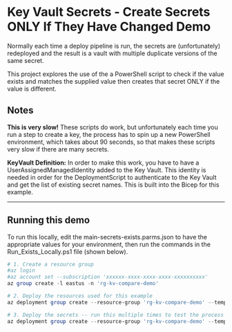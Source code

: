 # Key Vault Secrets - Create Secrets ONLY If They Have Changed Demo

Normally each time a deploy pipeline is run, the secrets are (unfortunately) redeployed and the result is a vault with multiple duplicate versions of the same secret.

This project explores the use of the a PowerShell script to check if the value exists and matches the supplied value then creates that secret ONLY if the value is different.

## Notes

**This is very slow!** These scripts do work, but unfortunately each time you run a step to create a key, the process has to spin up a new PowerShell environment, which takes about 90 seconds, so that makes these scripts very slow if there are many secrets.

**KeyVault Definition:** In order to make this work, you have to have a UserAssignedManagedIdentity added to the Key Vault. This identity is needed in order for the DeploymentScript to authenticate to the Key Vault and get the list of existing secret names. This is built into the Bicep for this example.

---

## Running this demo

To run this locally, edit the main-secrets-exists.parms.json to have the appropriate values for your environment, then run the commands in the Run_Exists_Locally.ps1 file (shown below).

``` PowerShell
# 1. Create a resource group 
#az login
#az account set --subscription 'xxxxxx-xxxx-xxxx-xxxx-xxxxxxxxxx'
az group create -l eastus -n 'rg-kv-compare-demo'

# 2. Deploy the resources used for this example
az deployment group create --resource-group 'rg-kv-compare-demo' --template-file '../infra/main-create-resources.bicep'    --parameters 'Bicep/main-secrets-compare.parms.json' -n 'manual-resources-20230718T1330'

# 3. Deploy the secrets -- run this multiple times to test the process
az deployment group create --resource-group 'rg-kv-compare-demo' --template-file 'Bicep/main-secrets-compare.bicep' --parameters 'Bicep/main-secrets-compare.parms.json' -n 'manual-compare-20230718T1330'
```
